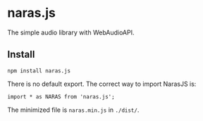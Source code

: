 # naras.js
The simple audio library with WebAudioAPI.

## Install
`npm install naras.js`

There is no default export. The correct way to import NarasJS is:

`import * as NARAS from 'naras.js';`

The minimized file is `naras.min.js` in `./dist/`.
